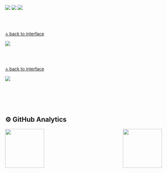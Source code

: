 <p>

<a name="skills" id="menu"></a>

<img width="auto" height="auto" src="https://gist.githubusercontent.com/gw-rodrigues/0859ac6cb710cfec9571ecff940e8c81/raw/87a79dd6b5f9201ea46c9e5c0273d0450ac29707/top-menu.svg">
<img width="auto" height="auto" src="https://gist.githubusercontent.com/gw-rodrigues/0859ac6cb710cfec9571ecff940e8c81/raw/87a79dd6b5f9201ea46c9e5c0273d0450ac29707/header.svg">
<img width="auto" height="auto" src="https://gist.githubusercontent.com/gw-rodrigues/0859ac6cb710cfec9571ecff940e8c81/raw/87a79dd6b5f9201ea46c9e5c0273d0450ac29707/intro.svg">
<br/><br/><br/><br/>

[🔝 back to interface](#menu) 
<a name="skills" id="experience"></a>

<img width="auto" height="auto" src="https://gist.githubusercontent.com/gw-rodrigues/0859ac6cb710cfec9571ecff940e8c81/raw/87a79dd6b5f9201ea46c9e5c0273d0450ac29707/experience.svg">
<br/><br/><br/><br/>
  
[🔝 back to interface](#menu) 
<a name="skills" id="difficulties"></a>

<img width="auto" height="auto" src="https://gist.githubusercontent.com/gw-rodrigues/0859ac6cb710cfec9571ecff940e8c81/raw/87a79dd6b5f9201ea46c9e5c0273d0450ac29707/skills.svg">
</p>

<br/><br/><br/><br/>

  ## ⚙️ GitHub Analytics
  <div align="left">
    <a href="https://github.com/gw-rodrigues?tab=repositories">
      <img align="left" width="auto" height="125em"  src="https://github-readme-stats.vercel.app/api?username=gw-rodrigues&show_icons=true&hide_border=true&hide_title=true&include_all_commits=true&count_private=true&theme=tokyonight" />
    </a>
  </div>
  <div align="right">
    <a href="https://github.com/gw-rodrigues?tab=repositories">
      <img width="auto" height="125em" src="https://github-readme-stats.vercel.app/api/top-langs/?username=gw-rodrigues&hide_title=true&hide_border=true&theme=tokyonight&layout=compact" />
    </a>
  </div>
</section>
